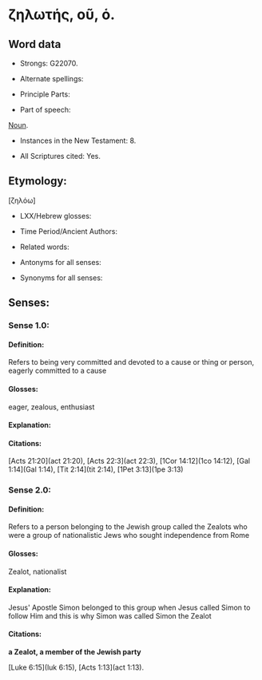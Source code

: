 # ζηλωτής, οῦ, ὁ.

<!-- Status: S3=Needs2ndReview -->
<!-- Lexica used for edits: BDAG LN BN AS  -->

## Word data

* Strongs: G22070.

* Alternate spellings:

* Principle Parts: 

* Part of speech: 

[Noun](http://ugg.readthedocs.io/en/latest/noun.html).

* Instances in the New Testament: 8.

* All Scriptures cited: Yes.

## Etymology: 

[ζηλόω] 

* LXX/Hebrew glosses: 

* Time Period/Ancient Authors: 

* Related words: 

* Antonyms for all senses:

* Synonyms for all senses: 

## Senses:

### Sense  1.0: 

#### Definition: 

Refers to being very committed and devoted to a cause or thing or person, eagerly committed to a cause

#### Glosses: 

eager, zealous, enthusiast 

#### Explanation: 



#### Citations: 

[Acts 21:20](act 21:20), [Acts 22:3](act 22:3), [1Cor 14:12](1co 14:12), [Gal 1:14](Gal 1:14), [Tit 2:14](tit 2:14), [1Pet 3:13](1pe 3:13) 

### Sense 2.0: 

#### Definition: 

Refers to a person belonging to the Jewish group called the Zealots who were a group of nationalistic Jews who sought independence from Rome 

#### Glosses: 

Zealot, nationalist 

#### Explanation: 

Jesus' Apostle Simon belonged to this group when Jesus called Simon to follow Him and this is why Simon was called Simon the Zealot

#### Citations: 

**a Zealot, a member of the Jewish party**

[Luke 6:15](luk 6:15), [Acts 1:13](act 1:13).
